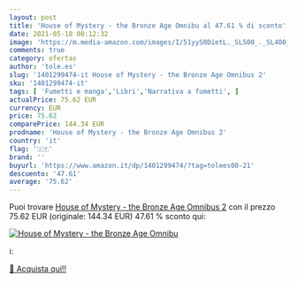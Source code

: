 ```yaml
---
layout: post
title: 'House of Mystery - the Bronze Age Omnibu al 47.61 % di sconto'
date: 2021-05-18 00:12:32
image: 'https://m.media-amazon.com/images/I/51yyS0DietL._SL500_._SL400_.jpg'
comments: true
category: ofertas
author: 'tole.es'
slug: '1401299474-it House of Mystery - the Bronze Age Omnibus 2'
sku: '1401299474-it'
tags: [ 'Fumetti e manga','Libri','Narrativa a fumetti', ]
actualPrice: 75.62 EUR
currency: EUR
price: 75.62
comparePrice: 144.34 EUR
prodname: 'House of Mystery - the Bronze Age Omnibus 2'
country: 'it'
flag: '🇮🇹'
brand: ''
buyurl: 'https://www.amazon.it/dp/1401299474/?tag=tolees00-21'
descuento: '47.61'
average: '75.62'
---
```


Puoi trovare [House of Mystery - the Bronze Age Omnibus 2](https://www.amazon.it/dp/1401299474/?tag=tolees00-21) con il prezzo 75.62 EUR (originale: 144.34 EUR) 47.61 % sconto qui:

[![House of Mystery - the Bronze Age Omnibu](https://m.media-amazon.com/images/I/51yyS0DietL._SL500_._SL400_.jpg)](https://www.amazon.it/dp/1401299474/?tag=tolees00-21)

ℹ️:


[🛒 Acquista qui!!](https://www.amazon.it/dp/1401299474/?tag=tolees00-21)
